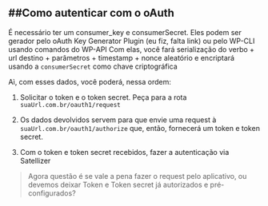 ##Como autenticar com o oAuth
---

É necessário ter um consumer_key e consumerSecret. Eles podem ser gerador pelo oAuth Key Generator Plugin (eu fiz, falta link) ou pelo WP-CLI usando comandos do WP-API
Com elas, você fará serialização do verbo + url destino + parâmetros + timestamp + nonce aleatório e encriptará usando a `consumerSecret` como chave criptográfica

Aì, com esses dados, você poderá, nessa ordem:

1. Solicitar o token e o token secret. Peça para a rota `suaUrl.com.br/oauth1/request`
2. Os dados devolvidos servem para que envie uma request à `suaUrl.com.br/oauth1/authorize` que, então, fornecerá um token e token secret.

3. Com o token e token secret recebidos, fazer a autenticação via Satellizer

> Agora  questão é se vale a pena fazer o request pelo aplicativo, ou devemos deixar Token e Token secret já autorizados e pré-configurados?